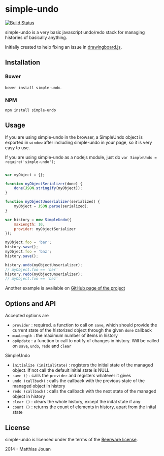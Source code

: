 # simple-undo

[![Build Status](https://travis-ci.org/mattjmattj/simple-undo.svg)](https://travis-ci.org/mattjmattj/simple-undo)

simple-undo is a very basic javascript undo/redo stack for managing histories of basically anything.

Initially created to help fixing an issue in [drawingboard.js](https://github.com/Leimi/drawingboard.js/issues/29).

## Installation

### Bower

`bower install simple-undo`.

### NPM

`npm install simple-undo`

## Usage

If you are using simple-undo in the browser, a SimpleUndo object is exported in `window` after including simple-undo in your page, so it is very easy to use.

If you are using simple-undo as a nodejs module, just do `var SimpleUndo = require('simple-undo');`

```javascript

var myObject = {};

function myObjectSerializer(done) {
    done(JSON.stringify(myObject));
}

function myObjectUnserializer(serialized) {
    myObject = JSON.parse(serialized);
}

var history = new SimpleUndo({
    maxLength: 10,
    provider: myObjectSerializer
});

myObject.foo = 'bar';
history.save();
myObject.foo = 'baz';
history.save();

history.undo(myObjectUnserializer);
// myObject.foo == 'bar'
history.redo(myObjectUnserializer);
// myObject.foo == 'baz'

```

Another example is available on [GitHub page of the project](http://mattjmattj.github.io/simple-undo/)

## Options and API

Accepted options are

* `provider` : required. a function to call on `save`, which should provide the current state of the historized object through the given `done` callback
* `maxLength` : the maximum number of items in history
* `opUpdate` : a function to call to notify of changes in history. Will be called on `save`, `undo`, `redo` and `clear`

SimpleUndo

* `initialize (initialState)` : registers the initial state of the managed object. If not call the default initial state is NULL
* `save ()` : calls the `provider` and registers whatever it gives
* `undo (callback)` : calls the callback with the previous state of the managed object in history
* `redo (callback)` : calls the callback with the next state of the managed object in history
* `clear ()` : clears the whole history, except the inital state if any
* `count ()` : returns the count of elements in history, apart from the inital state

## License

simple-undo is licensed under the terms of the [Beerware license](LICENSE).

2014 - Matthias Jouan
